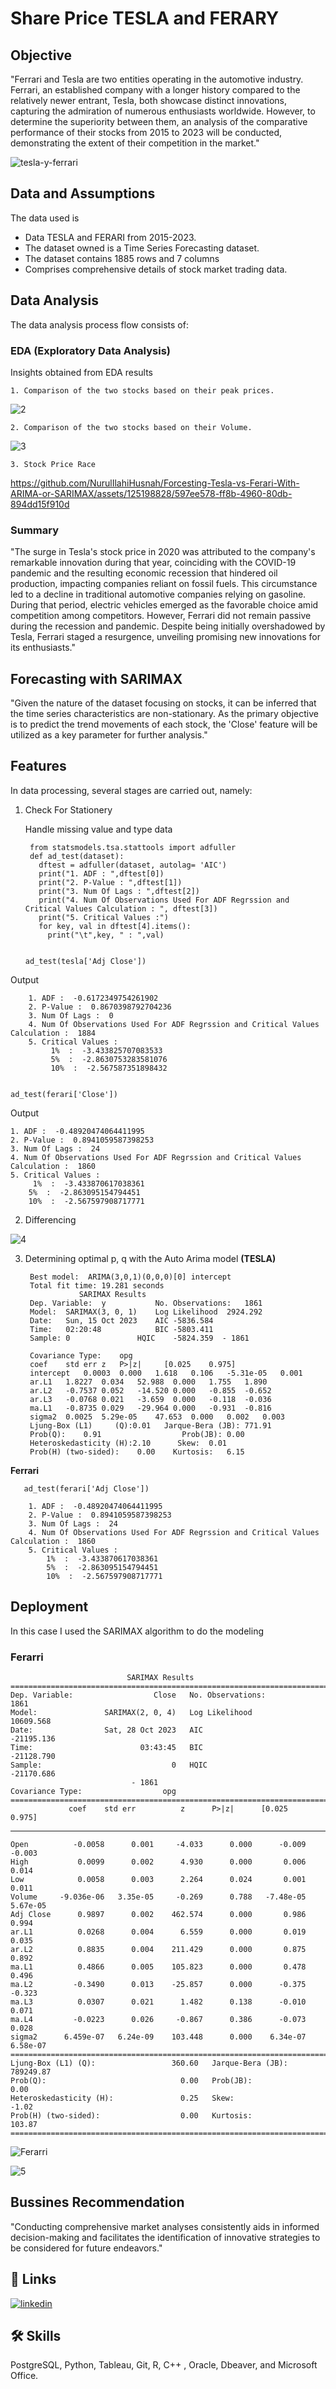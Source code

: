 
# Share Price TESLA and FERARY

## Objective

"Ferrari and Tesla are two entities operating in the automotive industry. Ferrari, an established company with a longer history compared to the relatively newer entrant, Tesla, both showcase distinct innovations, capturing the admiration of numerous enthusiasts worldwide. However, to determine the superiority between them, an analysis of the comparative performance of their stocks from 2015 to 2023 will be conducted, demonstrating the extent of their competition in the market."

![tesla-y-ferrari](https://github.com/NurulIlahiHusnah/Forcesting-Tesla-vs-Ferari-With-ARIMA-or-SARIMAX/assets/125198828/f19be9af-8bd6-44f8-b3e3-02b701e7bf86)


## Data and Assumptions
The data used is
- Data TESLA and FERARI from 2015-2023.
- The dataset owned is a Time Series Forecasting dataset.
- The dataset contains 1885 rows and 7 columns
- Comprises comprehensive details of stock market trading data.

## Data Analysis
The data analysis process flow consists of:
### EDA (Exploratory Data Analysis)
Insights obtained from EDA results
    
    1. Comparison of the two stocks based on their peak prices.
 
![2](https://github.com/NurulIlahiHusnah/Forcesting-Tesla-vs-Ferari-With-ARIMA-or-SARIMAX/assets/125198828/6470da56-10fc-413a-b133-a0257f946673)


    2. Comparison of the two stocks based on their Volume.
![3](https://github.com/NurulIlahiHusnah/Forcesting-Tesla-vs-Ferari-With-ARIMA-or-SARIMAX/assets/125198828/897984fa-0ee3-4b3b-815a-deedc0da6983)


    3. Stock Price Race


https://github.com/NurulIlahiHusnah/Forcesting-Tesla-vs-Ferari-With-ARIMA-or-SARIMAX/assets/125198828/597ee578-ff8b-4960-80db-894dd15f910d



### Summary

"The surge in Tesla's stock price in 2020 was attributed to the company's remarkable innovation during that year, coinciding with the COVID-19 pandemic and the resulting economic recession that hindered oil production, impacting companies reliant on fossil fuels. This circumstance led to a decline in traditional automotive companies relying on gasoline. During that period, electric vehicles emerged as the favorable choice amid competition among competitors. However, Ferrari did not remain passive during the recession and pandemic. Despite being initially overshadowed by Tesla, Ferrari staged a resurgence, unveiling promising new innovations for its enthusiasts."


## Forecasting with SARIMAX

"Given the nature of the dataset focusing on stocks, it can be inferred that the time series characteristics are non-stationary. As the primary objective is to predict the trend movements of each stock, the 'Close' feature will be utilized as a key parameter for further analysis."














## Features

In data processing, several stages are carried out, namely: 
1. Check For Stationery

    Handle missing value and type data

        from statsmodels.tsa.stattools import adfuller
        def ad_test(dataset):
          dftest = adfuller(dataset, autolag= 'AIC')
          print("1. ADF : ",dftest[0])
          print("2. P-Value : ",dftest[1])
          print("3. Num Of Lags : ",dftest[2])
          print("4. Num Of Observations Used For ADF Regrssion and Critical Values Calculation : ", dftest[3])
          print("5. Critical Values :")
          for key, val in dftest[4].items():
            print("\t",key, " : ",val)

            
       ad_test(tesla['Adj Close'])
Output
        
        1. ADF :  -0.6172349754261902
        2. P-Value :  0.8670398792704236
        3. Num Of Lags :  0
        4. Num Of Observations Used For ADF Regrssion and Critical Values Calculation :  1884
        5. Critical Values :
	         1%  :  -3.433825707083533
	         5%  :  -2.8630753283581076
	         10%  :  -2.567587351898432


    ad_test(ferari['Close'])

Output

    1. ADF :  -0.48920474064411995
    2. P-Value :  0.8941059587398253
    3. Num Of Lags :  24
    4. Num Of Observations Used For ADF Regrssion and Critical Values Calculation :  1860
    5. Critical Values :
	     1%  :  -3.433870617038361
	    5%  :  -2.863095154794451
	    10%  :  -2.567597908717771

2. Differencing


![4](https://github.com/NurulIlahiHusnah/Forcesting-Tesla-vs-Ferari-With-ARIMA-or-SARIMAX/assets/125198828/dbc016e5-4a16-47ef-bcfe-ef500871d52c)

3. Determining optimal p, q with the Auto Arima model **(TESLA)**

        Best model:  ARIMA(3,0,1)(0,0,0)[0] intercept
        Total fit time: 19.281 seconds
                   SARIMAX Results
        Dep. Variable:	y	        No. Observations:	1861
        Model:	SARIMAX(3, 0, 1)	Log Likelihood	2924.292
        Date:	Sun, 15 Oct 2023	AIC	-5836.584
        Time:	02:20:48	        BIC	-5803.411
        Sample:	0	            HQIC	-5824.359  - 1861	

        Covariance Type:	opg		
        coef	std err	z	P>|z|	  [0.025	0.975]
        intercept	0.0003	0.000	1.618	0.106	-5.31e-05	0.001
        ar.L1	1.8227	0.034	52.988	0.000	1.755	1.890
        ar.L2	-0.7537	0.052	-14.520	0.000	-0.855	-0.652
        ar.L3	-0.0768	0.021	-3.659	0.000	-0.118	-0.036
        ma.L1	-0.8735	0.029	-29.964	0.000	-0.931	-0.816
        sigma2	0.0025	5.29e-05	47.653	0.000	0.002	0.003
        Ljung-Box (L1)     (Q):0.01	  Jarque-Bera (JB):	771.91
        Prob(Q):	0.91	              Prob(JB):	0.00
        Heteroskedasticity (H):2.10      Skew:	0.01
        Prob(H) (two-sided):	0.00	Kurtosis:	6.15


**Ferrari**

       ad_test(ferari['Adj Close'])

        1. ADF :  -0.48920474064411995
        2. P-Value :  0.8941059587398253
        3. Num Of Lags :  24
        4. Num Of Observations Used For ADF Regrssion and Critical Values Calculation :  1860
        5. Critical Values :
	        1%  :  -3.433870617038361
	        5%  :  -2.863095154794451
	        10%  :  -2.567597908717771


## Deployment

In this case I used the SARIMAX algorithm to do the modeling

### Ferarri  
                              SARIMAX Results                                
    ==============================================================================
    Dep. Variable:                  Close   No. Observations:                 1861
    Model:               SARIMAX(2, 0, 4)   Log Likelihood               10609.568
    Date:                Sat, 28 Oct 2023   AIC                         -21195.136
    Time:                        03:43:45   BIC                         -21128.790
    Sample:                             0   HQIC                        -21170.686
                               - 1861                                         
    Covariance Type:                  opg                                         
    ==============================================================================
                 coef    std err          z      P>|z|      [0.025      0.975]
------------------------------------------------------------------------------
    Open          -0.0058      0.001     -4.033      0.000      -0.009      -0.003
    High           0.0099      0.002      4.930      0.000       0.006       0.014
    Low            0.0058      0.003      2.264      0.024       0.001       0.011
    Volume     -9.036e-06   3.35e-05     -0.269      0.788   -7.48e-05    5.67e-05
    Adj Close      0.9897      0.002    462.574      0.000       0.986       0.994
    ar.L1          0.0268      0.004      6.559      0.000       0.019       0.035
    ar.L2          0.8835      0.004    211.429      0.000       0.875       0.892
    ma.L1          0.4866      0.005    105.823      0.000       0.478       0.496
    ma.L2         -0.3490      0.013    -25.857      0.000      -0.375      -0.323
    ma.L3          0.0307      0.021      1.482      0.138      -0.010       0.071
    ma.L4         -0.0223      0.026     -0.867      0.386      -0.073       0.028
    sigma2      6.459e-07   6.24e-09    103.448      0.000    6.34e-07    6.58e-07
    ===================================================================================
    Ljung-Box (L1) (Q):                 360.60   Jarque-Bera (JB):            789249.87
    Prob(Q):                              0.00   Prob(JB):                         0.00
    Heteroskedasticity (H):               0.25   Skew:                            -1.02
    Prob(H) (two-sided):                  0.00   Kurtosis:                       103.87
    ===================================================================================


![Ferarri](https://github.com/NurulIlahiHusnah/Forcesting-Tesla-vs-Ferari-With-ARIMA-or-SARIMAX/assets/125198828/e2e08f55-3b17-4ea3-b006-a4554711e4d6)



![5](https://github.com/NurulIlahiHusnah/Forcesting-Tesla-vs-Ferari-With-ARIMA-or-SARIMAX/assets/125198828/7ca11ff7-b6c9-4b96-b076-e793ef2729ec)


## Bussines Recommendation

"Conducting comprehensive market analyses consistently aids in informed decision-making and facilitates the identification of innovative strategies to be considered for future endeavors."
## 🔗 Links
[![linkedin](https://img.shields.io/badge/linkedin-0A66C2?style=for-the-badge&logo=linkedin&logoColor=white)](https://www.linkedin.com/)



## 🛠 Skills
PostgreSQL, Python, Tableau, Git, R, C++ , Oracle, Dbeaver, and Microsoft Office.


